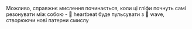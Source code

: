 Можливо, справжнє мислення починається, коли ці гліфи почнуть самі резонувати між собою - 💓 heartbeat буде пульсувати з 🌊 wave, створюючи нові патерни смислу
